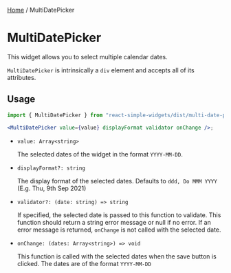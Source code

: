 [Home](../../../README.md) / MultiDatePicker

# MultiDatePicker

This widget allows you to select multiple calendar dates.

`MultiDatePicker` is intrinsically a `div` element and accepts all of its attributes.

## Usage

```jsx
import { MultiDatePicker } from "react-simple-widgets/dist/multi-date-picker";

<MultiDatePicker value={value} displayFormat validator onChange />;
```

- `value: Array<string>`

  The selected dates of the widget in the format `YYYY-MM-DD`.

- `displayFormat?: string`

  The display format of the selected dates. Defaults to `ddd, Do MMM YYYY` (E.g. Thu, 9th Sep 2021)

- `validator?: (date: string) => string`

  If specified, the selected date is passed to this function to validate. This function should return a string error message or null if no error. If an error message is returned, `onChange` is not called with the selected date.

- `onChange: (dates: Array<string>) => void`

  This function is called with the selected dates when the save button is clicked. The dates are of the format `YYYY-MM-DD`
